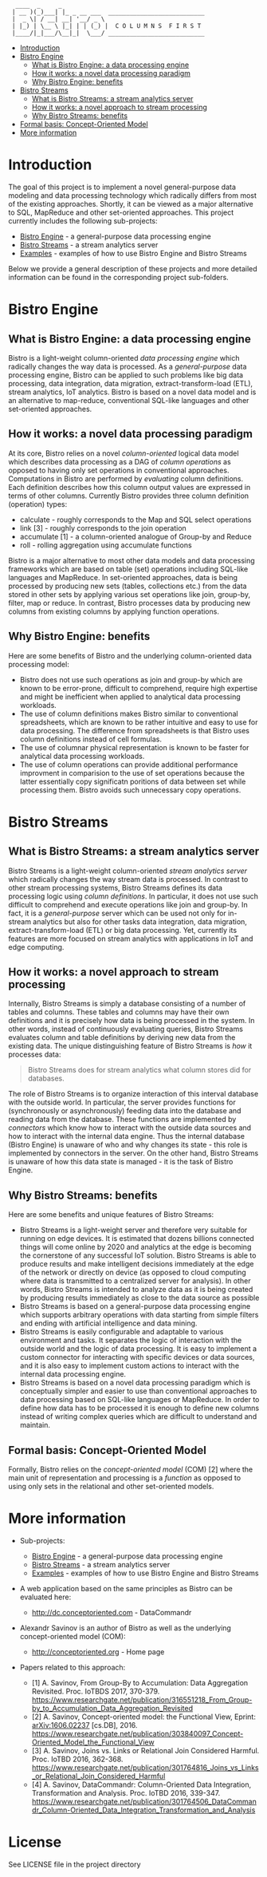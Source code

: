 ```
  ____  _     _
 | __ )(_)___| |_ _ __ ___  ___________________________
 |  _ \| / __| __| '__/ _ \ 
 | |_) | \__ \ |_| | | (_) |  C O L U M N S  F I R S T
 |____/|_|___/\__|_|  \___/ ___________________________
```

* [Introduction](#introduction)
* [Bistro Engine](#bistro-engine)
  * [What is Bistro Engine: a data processing engine](#what-is-bistro-engine-a-data-processing-engine)
  * [How it works: a novel data processing paradigm](#how-it-works-a-novel-data-processing-paradigm)
  * [Why Bistro Engine: benefits](#why-bistro-engine-benefits)
* [Bistro Streams](#bistro-streams)
  * [What is Bistro Streams: a stream analytics server](#what-is-bistro-streams-a-stream-analytics-server)
  * [How it works: a novel approach to stream processing](#how-it-works-a-novel-approach-to-stream-processing)
  * [Why Bistro Streams: benefits](#why-bistro-streams-benefits)
* [Formal basis: Concept-Oriented Model](#formal-basis-concept-oriented-model)
* [More information](#more-information)

# Introduction

The goal of this project is to implement a novel general-purpose data modeling and data processing technology which radically differs from most of the existing approaches. Shortly, it can be viewed as a major alternative to SQL, MapReduce and other set-oriented approaches. This project currently includes the following sub-projects:

* [Bistro Engine](./core) - a general-purpose data processing engine
* [Bistro Streams](./server) - a stream analytics server
* [Examples](./examples) - examples of how to use Bistro Engine and Bistro Streams

Below we provide a general description of these projects and more detailed information can be found in the corresponding project sub-folders.

# Bistro Engine

## What is Bistro Engine: a data processing engine

Bistro is a light-weight column-oriented *data processing engine* which radically changes the way data is processed. As a *general-purpose* data processing engine, Bistro can be applied to such problems like big data processing, data integration, data migration, extract-transform-load (ETL), stream analytics, IoT analytics. Bistro is based on a novel data model and is an alternative to map-reduce, conventional SQL-like languages and other set-oriented approaches.

## How it works: a novel data processing paradigm

At its core, Bistro relies on a novel *column-oriented* logical data model which describes data processing as a DAG of *column operations* as opposed to having only set operations in conventional approaches. Computations in Bistro are performed by *evaluating* column definitions. Each definition describes how this column output values are expressed in terms of other columns. Currently Bistro provides three column definition (operation) types:

* calculate - roughly corresponds to the Map and SQL select operations
* link [3] - roughly corresponds to the join operation
* accumulate [1] - a column-oriented analogue of Group-by and Reduce
* roll - rolling aggregation using accumulate functions

Bistro is a major alternative to most other data models and data processing frameworks which are based on table (set) operations including SQL-like languages and MapReduce. In set-oriented approaches, data is being processed by producing new sets (tables, collections etc.) from the data stored in other sets by applying various set operations like join, group-by, filter, map or reduce. In contrast, Bistro processes data by producing new columns from existing columns by applying function operations.

## Why Bistro Engine: benefits

Here are some benefits of Bistro and the underlying column-oriented data processing model:

* Bistro does not use such operations as join and group-by which are known to be error-prone, difficult to comprehend, require high expertise and might be inefficient when applied to analytical data processing workloads.
* The use of column definitions makes Bistro similar to conventional spreadsheets, which are known to be rather intuitive and easy to use for data processing. The difference from spreadsheets is that Bistro uses column definitions instead of cell formulas.
* The use of columnar physical representation is known to be faster for analytical data processing workloads.
* The use of column operations can provide additional performance improvment in comparision to the use of set operations because the latter essentially copy significatn poritions of data between set while processing them. Bistro avoids such unnecessary copy operations. 

# Bistro Streams

## What is Bistro Streams: a stream analytics server

Bistro Streams is a light-weight column-oriented *stream analytics server* which radically changes the way stream data is processed. In contrast to other stream processing systems, Bistro Streams defines its data processing logic using *column definitions*. In particular, it does not use such difficult to comprehend and execute operations like join and group-by. In fact, it is a *general-purpose* server which can be used not only for in-stream analytics but also for other tasks data integration, data migration, extract-transform-load (ETL) or big data processing. Yet, currently its features are more focused on stream analytics with applications in IoT and edge computing.

## How it works: a novel approach to stream processing

Internally, Bistro Streams is simply a database consisting of a number of tables and columns. These tables and columns may have their own definitions and it is precisely how data is being processed in the system. In other words, instead of continuously evaluating queries, Bistro Streams evaluates column and table definitions by deriving new data from the existing data. The unique distinguishing feature of Bistro Streams is *how* it processes data:

> Bistro Streams does for stream analytics what column stores did for databases.

The role of Bistro Streams is to organize interaction of this interval database with the outside world. In particular, the server provides functions for (synchronously or asynchronously) feeding data into the database and reading data from the database. These functions are implemented by *connectors* which know how to interact with the outside data sources and how to interact with the internal data engine. Thus the internal database (Bistro Engine) is unaware of who and why changes its state - this role is implemented by connectors in the server. On the other hand, Bistro Streams is unaware of how this data state is managed - it is the task of Bistro Engine.

## Why Bistro Streams: benefits

Here are some benefits and unique features of Bistro Streams:

* Bistro Streams is a light-weight server and therefore very suitable for running on edge devices. It is estimated that dozens billions connected things will come online by 2020 and analytics at the edge is becoming the cornerstone of any successful IoT solution. Bistro Streams is able to produce results and make intelligent decisions immediately at the edge of the network or directly on device (as opposed to cloud computing where data is transmitted to a centralized server for analysis). In other words, Bistro Streams is intended to analyze data as it is being created by producing results immediately as close to the data source as possible
* Bistro Streams is based on a general-purpose data processing engine which supports arbitrary operations with data starting from simple filters and ending with artificial intelligence and data mining.
* Bistro Streams is easily configurable and adaptable to various environment and tasks. It separates the logic of interaction with the outside world and the logic of data processing. It is easy to implement a custom connector for interacting with specific devices or data sources, and it is also easy to implement custom actions to interact with the internal data processing engine.
* Bistro Streams is based on a novel data processing paradigm which is conceptually simpler and easier to use than conventional approaches to data processing based on SQL-like languages or MapReduce. In order to define how data has to be processed it is enough to define new columns instead of writing complex queries which are difficult to understand and maintain.

## Formal basis: Concept-Oriented Model

Formally, Bistro relies on the *concept-oriented model* (COM) [2] where the main unit of representation and processing is a *function* as opposed to using only sets in the relational and other set-oriented models.

# More information

* Sub-projects:
  * [Bistro Engine](./core) - a general-purpose data processing engine
  * [Bistro Streams](./server) - a stream analytics server
  * [Examples](./examples) - examples of how to use Bistro Engine and Bistro Streams

* A web application based on the same principles as Bistro can be evaluated here:
  * http://dc.conceptoriented.com - DataCommandr

* Alexandr Savinov is an author of Bistro as well as the underlying concept-oriented model (COM):
  * http://conceptoriented.org - Home page

* Papers related to this approach:
  * [1] A. Savinov, From Group-By to Accumulation: Data Aggregation Revisited. Proc. IoTBDS 2017, 370-379. https://www.researchgate.net/publication/316551218_From_Group-by_to_Accumulation_Data_Aggregation_Revisited
  * [2] A. Savinov, Concept-oriented model: the Functional View, Eprint: [arXiv:1606.02237](https://arxiv.org/abs/1606.02237) [cs.DB], 2016. https://www.researchgate.net/publication/303840097_Concept-Oriented_Model_the_Functional_View
  * [3] A. Savinov, Joins vs. Links or Relational Join Considered Harmful. Proc. IoTBD 2016, 362-368. https://www.researchgate.net/publication/301764816_Joins_vs_Links_or_Relational_Join_Considered_Harmful
  * [4] A. Savinov, DataCommandr: Column-Oriented Data Integration, Transformation and Analysis. Proc. IoTBD 2016, 339-347. https://www.researchgate.net/publication/301764506_DataCommandr_Column-Oriented_Data_Integration_Transformation_and_Analysis

# License

See LICENSE file in the project directory
